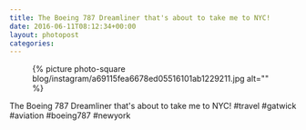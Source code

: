 ```yaml
---
title: The Boeing 787 Dreamliner that's about to take me to NYC!
date: 2016-06-11T08:12:34+00:00
layout: photopost
categories:
---
```


<figure class="photo photo--square">
  {% picture photo-square blog/instagram/a69115fea6678ed05516101ab1229211.jpg alt="" %}
</figure>

The Boeing 787 Dreamliner that's about to take me to NYC!
#travel #gatwick #aviation #boeing787 #newyork
